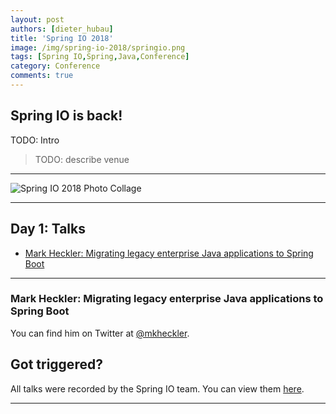 ```yaml
---
layout: post
authors: [dieter_hubau]
title: 'Spring IO 2018'
image: /img/spring-io-2018/springio.png
tags: [Spring IO,Spring,Java,Conference]
category: Conference
comments: true
---
```


## Spring IO is back!

TODO: Intro

> TODO: describe venue

****

<img class="image fit" src="{{ '/img/spring-io-2018/springio.jpg' | prepend: site.baseurl }}" alt="Spring IO 2018 Photo Collage" />

****

## Day 1: Talks

* [Mark Heckler: Migrating legacy enterprise Java applications to Spring Boot](#mark-heckler-migrating-legacy-enterprise-java-applications-to-spring-boot)
****

### Mark Heckler: Migrating legacy enterprise Java applications to Spring Boot

You can find him on Twitter at [@mkheckler](https://twitter.com/mkheckler).



## Got triggered?

All talks were recorded by the Spring IO team. You can view them [here](https://www.youtube.com/).

****
